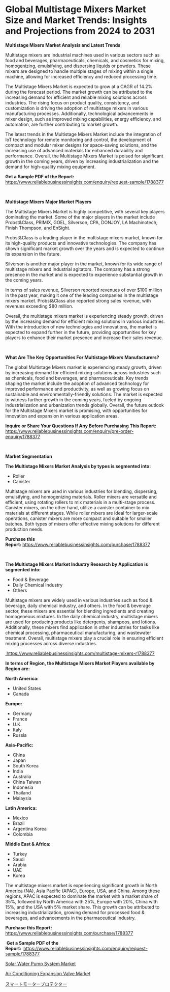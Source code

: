 <p><h1>Global Multistage Mixers Market Size and Market Trends: Insights and Projections from 2024 to 2031</h1></p><p><strong>Multistage Mixers Market Analysis and Latest Trends</strong></p>
<p><p>Multistage mixers are industrial machines used in various sectors such as food and beverages, pharmaceuticals, chemicals, and cosmetics for mixing, homogenizing, emulsifying, and dispersing liquids or powders. These mixers are designed to handle multiple stages of mixing within a single machine, allowing for increased efficiency and reduced processing time.</p><p>The Multistage Mixers Market is expected to grow at a CAGR of 14.2% during the forecast period. The market growth can be attributed to the increasing demand for efficient and reliable mixing solutions across industries. The rising focus on product quality, consistency, and customization is driving the adoption of multistage mixers in various manufacturing processes. Additionally, technological advancements in mixer design, such as improved mixing capabilities, energy efficiency, and automation, are further contributing to market growth.</p><p>The latest trends in the Multistage Mixers Market include the integration of IoT technology for remote monitoring and control, the development of compact and modular mixer designs for space-saving solutions, and the increasing use of advanced materials for enhanced durability and performance. Overall, the Multistage Mixers Market is poised for significant growth in the coming years, driven by increasing industrialization and the demand for high-quality mixing equipment.</p></p>
<p><strong>Get a Sample PDF of the Report:&nbsp;</strong> <a href="https://www.reliablebusinessinsights.com/enquiry/request-sample/1788377">https://www.reliablebusinessinsights.com/enquiry/request-sample/1788377</a></p>
<p>&nbsp;</p>
<p><strong>Multistage Mixers Major Market Players</strong></p>
<p><p>The Multistage Mixers Market is highly competitive, with several key players dominating the market. Some of the major players in the market include Probst&Class, PRIMIX, GOEL, Silverson, CPA, DONJOY, LA Machinotech, Finish Thompson, and EnSight.</p><p>Probst&Class is a leading player in the multistage mixers market, known for its high-quality products and innovative technologies. The company has shown significant market growth over the years and is expected to continue its expansion in the future.</p><p>Silverson is another major player in the market, known for its wide range of multistage mixers and industrial agitators. The company has a strong presence in the market and is expected to experience substantial growth in the coming years.</p><p>In terms of sales revenue, Silverson reported revenues of over $100 million in the past year, making it one of the leading companies in the multistage mixers market. Probst&Class also reported strong sales revenue, with revenues exceeding $80 million.</p><p>Overall, the multistage mixers market is experiencing steady growth, driven by the increasing demand for efficient mixing solutions in various industries. With the introduction of new technologies and innovations, the market is expected to expand further in the future, providing opportunities for key players to enhance their market presence and increase their sales revenue.</p></p>
<p>&nbsp;</p>
<p><strong>What Are The Key Opportunities For Multistage Mixers Manufacturers?</strong></p>
<p><p>The global Multistage Mixers market is experiencing steady growth, driven by increasing demand for efficient mixing solutions across industries such as chemicals, food and beverages, and pharmaceuticals. Key trends shaping the market include the adoption of advanced technology for improved performance and productivity, as well as growing focus on sustainable and environmentally-friendly solutions. The market is expected to witness further growth in the coming years, fueled by ongoing industrialization and urbanization trends globally. Overall, the future outlook for the Multistage Mixers market is promising, with opportunities for innovation and expansion in various application areas.</p></p>
<p><strong>Inquire or Share Your Questions If Any Before Purchasing This Report:</strong> <a href="https://www.reliablebusinessinsights.com/enquiry/pre-order-enquiry/1788377">https://www.reliablebusinessinsights.com/enquiry/pre-order-enquiry/1788377</a></p>
<p>&nbsp;</p>
<p><strong>Market Segmentation</strong></p>
<p><strong>The Multistage Mixers Market Analysis by types is segmented into:</strong></p>
<p><ul><li>Roller</li><li>Canister</li></ul></p>
<p><p>Multistage mixers are used in various industries for blending, dispersing, emulsifying, and homogenizing materials. Roller mixers are versatile and efficient, using rotating rollers to mix materials in a multi-stage process. Canister mixers, on the other hand, utilize a canister container to mix materials at different stages. While roller mixers are ideal for larger-scale operations, canister mixers are more compact and suitable for smaller batches. Both types of mixers offer effective mixing solutions for different production needs.</p></p>
<p><strong>Purchase this Report:&nbsp;</strong><a href="https://www.reliablebusinessinsights.com/purchase/1788377">https://www.reliablebusinessinsights.com/purchase/1788377</a></p>
<p>&nbsp;</p>
<p><strong>The Multistage Mixers Market Industry Research by Application is segmented into:</strong></p>
<p><ul><li>Food & Beverage</li><li>Daily Chemical Industry</li><li>Others</li></ul></p>
<p><p>Multistage mixers are widely used in various industries such as food & beverage, daily chemical industry, and others. In the food & beverage sector, these mixers are essential for blending ingredients and creating homogeneous mixtures. In the daily chemical industry, multistage mixers are used for producing products like detergents, shampoos, and lotions. Additionally, these mixers find application in other industries for tasks like chemical processing, pharmaceutical manufacturing, and wastewater treatment. Overall, multistage mixers play a crucial role in ensuring efficient mixing processes across diverse industries.</p></p>
<p><a href="https://www.reliablebusinessinsights.com/multistage-mixers-r1788377">&nbsp;https://www.reliablebusinessinsights.com/multistage-mixers-r1788377</a></p>
<p><strong>In terms of Region, the Multistage Mixers Market Players available by Region are:</strong></p>
<p>
    <p> <strong> North America: </strong>
        <ul>
            <li>United States</li>
            <li>Canada</li>
        </ul>
        </p> 
    <p> <strong> Europe: </strong>
        <ul>
            <li>Germany</li>
            <li>France</li>
            <li>U.K.</li>
            <li>Italy</li>
            <li>Russia</li>
        </ul>
        </p> 
    <p> <strong> Asia-Pacific: </strong>
        <ul>
            <li>China</li>
            <li>Japan</li>
            <li>South Korea</li>
            <li>India</li>
            <li>Australia</li>
            <li>China Taiwan</li>
            <li>Indonesia</li>
            <li>Thailand</li>
            <li>Malaysia</li>
        </ul>
        </p> 
    <p> <strong> Latin America: </strong>
        <ul>
            <li>Mexico</li>
            <li>Brazil</li>
            <li>Argentina Korea</li>
            <li>Colombia</li>
        </ul>
        </p> 
    <p> <strong> Middle East & Africa: </strong>
        <ul>
            <li>Turkey</li>
            <li>Saudi</li>
            <li>Arabia</li>
            <li>UAE</li>
            <li>Korea</li>
        </ul>
    </p>
    </p>
<p><p>The multistage mixers market is experiencing significant growth in North America (NA), Asia Pacific (APAC), Europe, USA, and China. Among these regions, APAC is expected to dominate the market with a market share of 35%, followed by North America with 25%, Europe with 20%, China with 15%, and the USA with 5% market share. This growth can be attributed to increasing industrialization, growing demand for processed food & beverages, and advancements in the pharmaceutical industry.</p></p>
<p><strong>Purchase this Report: </strong><a href="https://www.reliablebusinessinsights.com/purchase/1788377">https://www.reliablebusinessinsights.com/purchase/1788377</a></p>
<p>&nbsp;<strong>Get a Sample PDF of the Report:&nbsp;&nbsp;</strong><a href="https://www.reliablebusinessinsights.com/enquiry/request-sample/1788377">https://www.reliablebusinessinsights.com/enquiry/request-sample/1788377</a></p>
<p><strong></strong></p>
<p><p><a href="https://github.com/qdaxyrhp12/Market-Research-Report-List-1/blob/main/solar-water-pump-system-market.md">Solar Water Pump System Market</a></p><p><a href="https://github.com/anwarsahrul281/Market-Research-Report-List-1/blob/main/air-conditioning-expansion-valve-market.md">Air Conditioning Expansion Valve Market</a></p><p><a href="https://github.com/tubbs463/Market-Research-Report-List-1/blob/main/5422667163075.md">スマートモータープロテクター</a></p></p>